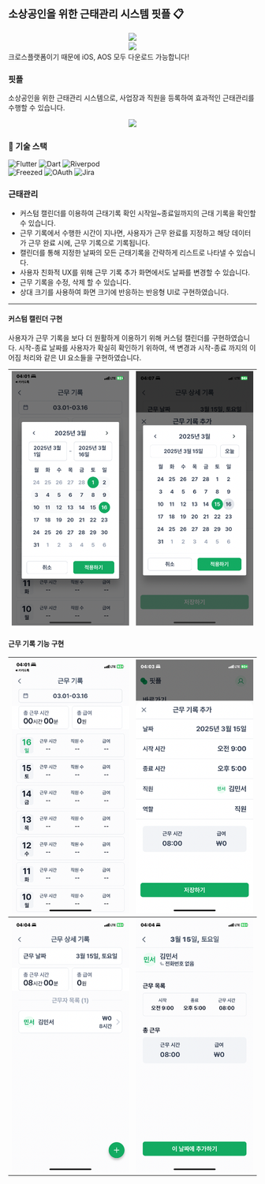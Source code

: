 ## 소상공인을 위한 근태관리 시스템 핏플 📋 

<div align="center">
<a href="https://apps.apple.com/kr/app/%ED%95%8F%ED%94%8C-%EC%86%8C%EC%83%81%EA%B3%B5%EC%9D%B8-%EB%A7%9E%EC%B6%A4%ED%98%95-%EA%B7%BC%ED%83%9C-%EA%B4%80%EB%A6%AC-%EC%86%94%EB%A3%A8%EC%85%98/id6708238033" target="_blank">
  <img src="https://upload.wikimedia.org/wikipedia/commons/6/67/App_Store_%28iOS%29.svg" width="60"/>
</a>
<div></div>
<a href="https://play.google.com/store/apps/details?id=com.fitple.app&pcampaignid=web_share" target="_blank">
  <img src="https://upload.wikimedia.org/wikipedia/commons/7/78/Google_Play_Store_badge_EN.svg" width="100"/>
</a>
</div>
크로스플랫폼이기 때문에 iOS, AOS 모두 다운로드 가능합니다!

### 핏플
소상공인을 위한 근태관리 시스템으로, 사업장과 직원을 등록하여 효과적인 근태관리를 수행할 수 있습니다. 

<div align="center">
  <img src="image/main.gif" width="200"/>
</div>

### 🚀 기술 스택
![Flutter](https://img.shields.io/badge/Flutter-02569B?style=for-the-badge&logo=flutter&logoColor=white)
![Dart](https://img.shields.io/badge/Dart-0175C2?style=for-the-badge&logo=dart&logoColor=white)
![Riverpod](https://img.shields.io/badge/Riverpod-75C46B?style=for-the-badge&logo=data:image/png;base64,iVBORw0KGgoAAAANSUhEUgAAABAAAAAQCAYAAAFo9M/3AAA...)  
![Freezed](https://img.shields.io/badge/Freezed-6C757D?style=for-the-badge&logo=freebsd&logoColor=white)
![OAuth](https://img.shields.io/badge/OAuth-512BD4?style=for-the-badge&logo=auth0&logoColor=white)
![Jira](https://img.shields.io/badge/Jira-0052CC?style=for-the-badge&logo=jira&logoColor=white)


### 근태관리 
- 커스텀 캘린더를 이용하여 근태기록 확인 시작일~종료일까지의 근태 기록을 확인할 수 있습니다.
- 근무 기록에서 수행한 시간이 지나면, 사용자가 근무 완료를 지정하고 해당 데이터가 근무 완료 시에, 근무 기록으로 기록됩니다. 
- 캘린더를 통해 지정한 날짜의 모든 근태기록을 간략하게 리스트로 나타낼 수 있습니다. 
- 사용자 친화적 UX를 위해 근무 기록 추가 화면에서도 날짜를 변경할 수 있습니다.
- 근무 기록을 수정, 삭제 할 수 있습니다. 
- 상대 크기를 사용하여 화면 크기에 반응하는 반응형 UI로 구현하였습니다.

---

#### 커스텀 캘린더 구현
사용자가 근무 기록을 보다 더 원활하게 이용하기 위해 커스텀 캘린더를 구현하였습니다. 시작-종료 날짜를 사용자가 확실히 확인하기 위하여, 색 변경과 시작-종료 까지의 이어짐 처리와 같은 UI 요소들을 구현하였습니다. 

| ![alt text](image/IMG_6178.PNG) | ![alt text](image/IMG_6183.PNG) |
|----------------|----------------|

#### 

#### 근무 기록 기능 구현
| ![alt text](image/IMG_6177.PNG) | ![alt text](image/IMG_6180.PNG) |
|----------------|----------------|
| ![alt text](image/IMG_6181.PNG) | ![alt text](image/IMG_6182.PNG) |

